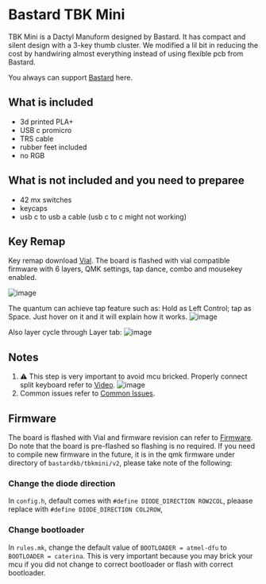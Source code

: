 # Bastard TBK Mini

TBK Mini is a Dactyl Manuform designed by Bastard. It has compact and silent design with a 3-key thumb cluster. We modified a lil bit in reducing the cost by handwiring almost everything instead of using flexible pcb from Bastard. 

You always can support [Bastard](https://bastardkb.com/product/tbk-mini-diy-kit-with-case-and-electronics/) here.

## What is included
- 3d printed PLA+
- USB c promicro
- TRS cable
- rubber feet included
- no RGB 

## What is not included and you need to preparee
- 42 mx switches
- keycaps
- usb c to usb a cable (usb c to c might not working)

## Key Remap
Key remap download [Vial](https://get.vial.today/download/). The board is flashed with vial compatible firmware with 6 layers, QMK settings, tap dance, combo and mousekey enabled. 

![image](https://user-images.githubusercontent.com/79617315/225521440-ee9efd8e-60b9-493e-be35-010b42f41ac2.png)

The quantum can achieve tap feature such as: Hold as Left Control; tap as Space. Just hover on it and it will explain how it works.
![image](https://user-images.githubusercontent.com/79617315/208881636-7c6481e0-e320-4ad1-b727-bb4b7e0616f4.png)

Also layer cycle through Layer tab:
![image](https://user-images.githubusercontent.com/79617315/208881348-fc678b95-c729-4dff-94a2-946d5032845c.png)

## Notes
1. :warning: This step is very important to avoid mcu bricked. Properly connect split keyboard refer to [Video](https://www.instagram.com/tv/CdpYrWBJuD9/?igshid=YmMyMTA2M2Y=). 
![image](https://user-images.githubusercontent.com/79617315/224519543-47cb7a1e-d4b6-4d15-9bd7-b2c141f7ebe1.png)
2. Common issues refer to [Common Issues](https://github.com/superxc3/xcmkb/blob/main/list%20of%20guide/common%20issues.md).

## Firmware
The board is flashed with Vial and firmware revision can refer to [Firmware](). Do note that the board is pre-flashed so flashing is no required. If you need to compile new firmware in the future, it is in the qmk firmware under directory of `bastardkb/tbkmini/v2`, please take note of the following:

### Change the diode direction
In `config.h`, default comes with `#define DIODE_DIRECTION ROW2COL`, pleaase replace with `#define DIODE_DIRECTION COL2ROW`,

### Change bootloader 
In `rules.mk`, change the default value of `BOOTLOADER = atmel-dfu` to `BOOTLOADER = caterina`. This is very important because you may brick your mcu if you did not change to correct bootloader or flash with correct bootloader. 


